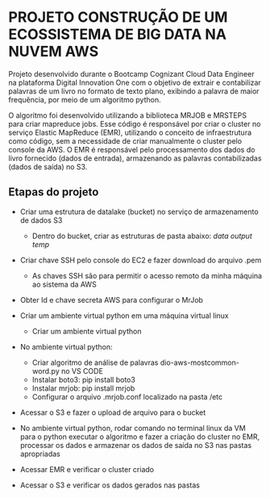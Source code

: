 # PROJETO CONSTRUÇÃO DE UM ECOSSISTEMA DE BIG DATA NA NUVEM AWS

Projeto desenvolvido durante o Bootcamp Cognizant Cloud Data Engineer na plataforma Digital Innovation One 
com o objetivo de extrair e contabilizar palavras de um livro no formato de texto plano, exibindo a palavra de maior frequência, por meio de um algoritmo python.

O algoritmo foi desenvolvido utilizando a biblioteca MRJOB e MRSTEPS para criar mapreduce jobs. Esse código é responsável por criar o cluster no 
serviço Elastic MapReduce (EMR), utilizando o conceito de infraestrutura como código, sem a necessidade de criar manualmente o cluster pelo console da AWS.
O EMR é responsável pelo processamento dos dados do livro fornecido (dados de entrada), armazenando as palavras contabilizadas (dados de saída) no S3.


## Etapas do projeto

* Criar uma estrutura de datalake (bucket) no serviço de armazenamento de dados S3
    * Dentro do bucket, criar as estruturas de pasta abaixo:
        _data_
        _output_
        _temp_
 
* Criar chave SSH pelo console do EC2 e fazer download do arquivo .pem
    * As chaves SSH são para permitir o acesso remoto da minha máquina ao sistema da AWS
  
* Obter Id e chave secreta AWS para configurar o MrJob
  
* Criar um ambiente virtual python em uma máquina virtual linux
   * Criar um ambiente virtual python

* No ambiente virtual python: 
   * Criar algoritmo de análise de palavras dio-aws-mostcommon-word.py no VS CODE
   * Instalar boto3: pip install boto3
   * Instalar mrjob: pip install mrjob
   * Configurar o arquivo .mrjob.conf localizado na pasta /etc

* Acessar o S3 e fazer o upload de arquivo para o bucket 

* No ambiente virtual python, rodar comando no terminal linux da VM para o python executar o algoritmo e fazer a criação do cluster no EMR, processar os dados e armazenar os dados de saída no S3 nas pastas apropriadas 
  
* Acessar EMR e verificar o cluster criado 
   
* Acessar o S3 e verificar os dados gerados nas pastas
